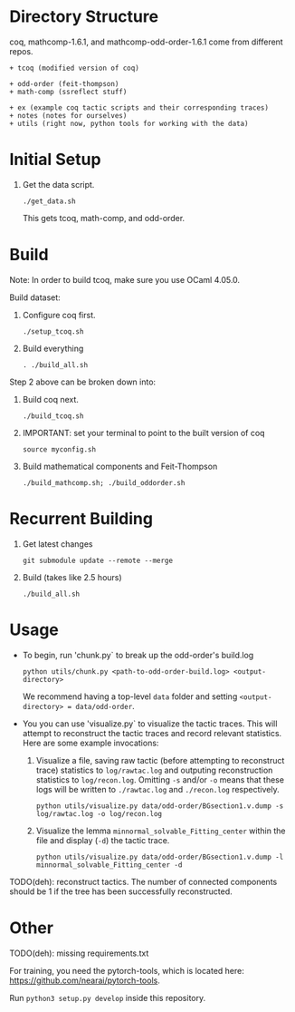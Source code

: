 # Directory Structure

coq, mathcomp-1.6.1, and mathcomp-odd-order-1.6.1 come from different repos.

```
+ tcoq (modified version of coq)

+ odd-order (feit-thompson)
+ math-comp (ssreflect stuff)

+ ex (example coq tactic scripts and their corresponding traces) 
+ notes (notes for ourselves)
+ utils (right now, python tools for working with the data)
```


# Initial Setup

1. Get the data script.
   ```
   ./get_data.sh
   ```
   This gets tcoq, math-comp, and odd-order.


# Build

Note: In order to build tcoq, make sure you use OCaml 4.05.0.

Build dataset:
1. Configure coq first.
   ```
   ./setup_tcoq.sh
   ```
2. Build everything
   ```
   . ./build_all.sh
   ```

Step 2 above can be broken down into:
1. Build coq next.
   ```
   ./build_tcoq.sh
   ```
2. IMPORTANT: set your terminal to point to the built version of coq
   ```
   source myconfig.sh
   ```
3. Build mathematical components and Feit-Thompson
   ```
   ./build_mathcomp.sh; ./build_oddorder.sh
   ```



# Recurrent Building

1. Get latest changes
   ```
   git submodule update --remote --merge
   ```
2. Build (takes like 2.5 hours)
   ```
   ./build_all.sh
   ```


# Usage

* To begin, run 'chunk.py` to break up the odd-order's build.log
   ```
   python utils/chunk.py <path-to-odd-order-build.log> <output-directory>
   ```
   We recommend having a top-level `data` folder and setting `<output-directory> = data/odd-order`.

* You you can use 'visualize.py` to visualize the tactic traces. This will attempt to reconstruct the tactic traces and record relevant statistics. Here are some example invocations:
   1. Visualize a file, saving raw tactic (before attempting to reconstruct trace) statistics to `log/rawtac.log` and outputing reconstruction statistics to `log/recon.log`. Omitting `-s` and/or `-o` means that these logs will be written to `./rawtac.log` and `./recon.log` respectively.
      ```
      python utils/visualize.py data/odd-order/BGsection1.v.dump -s log/rawtac.log -o log/recon.log
      ```
   2. Visualize the lemma `minnormal_solvable_Fitting_center` within the file and display (`-d`) the tactic trace.
      ```
      python utils/visualize.py data/odd-order/BGsection1.v.dump -l minnormal_solvable_Fitting_center -d
      ``` 
 
TODO(deh): reconstruct tactics. The number of connected components should be 1 if the tree has been successfully reconstructed.


# Other

TODO(deh): missing requirements.txt

For training, you need the pytorch-tools, which is located here: https://github.com/nearai/pytorch-tools. 

Run `python3 setup.py develop` inside this repository.
